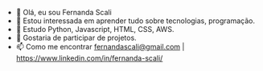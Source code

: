 - 👋 Olá, eu sou Fernanda Scali
- 👀 Estou interessada em aprender tudo sobre tecnologias, programação.
- 🌱 Estudo Python, Javascript, HTML, CSS, AWS.
- 💞️ Gostaria de participar de projetos.
- 📫 Como me encontrar fernandascali@gmail.com | https://www.linkedin.com/in/fernanda-scali/

<!---
FerScali/FerScali is a ✨ special ✨ repository because its `README.md` (this file) appears on your GitHub profile.
You can click the Preview link to take a look at your changes.
--->
